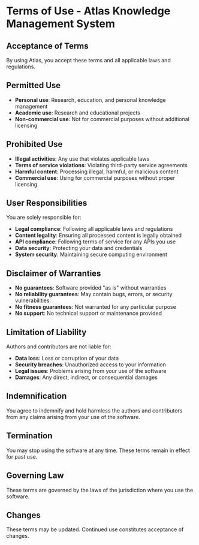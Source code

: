 # Terms of Use - Atlas Knowledge Management System

## Acceptance of Terms
By using Atlas, you accept these terms and all applicable laws and regulations.

## Permitted Use
- **Personal use**: Research, education, and personal knowledge management
- **Academic use**: Research and educational projects
- **Non-commercial use**: Not for commercial purposes without additional licensing

## Prohibited Use
- **Illegal activities**: Any use that violates applicable laws
- **Terms of service violations**: Violating third-party service agreements
- **Harmful content**: Processing illegal, harmful, or malicious content
- **Commercial use**: Using for commercial purposes without proper licensing

## User Responsibilities
You are solely responsible for:
- **Legal compliance**: Following all applicable laws and regulations
- **Content legality**: Ensuring all processed content is legally obtained
- **API compliance**: Following terms of service for any APIs you use
- **Data security**: Protecting your data and credentials
- **System security**: Maintaining secure computing environment

## Disclaimer of Warranties
- **No guarantees**: Software provided "as is" without warranties
- **No reliability guarantees**: May contain bugs, errors, or security vulnerabilities
- **No fitness guarantees**: Not warranted for any particular purpose
- **No support**: No technical support or maintenance provided

## Limitation of Liability
Authors and contributors are not liable for:
- **Data loss**: Loss or corruption of your data
- **Security breaches**: Unauthorized access to your information
- **Legal issues**: Problems arising from your use of the software
- **Damages**: Any direct, indirect, or consequential damages

## Indemnification
You agree to indemnify and hold harmless the authors and contributors from any claims arising from your use of the software.

## Termination
You may stop using the software at any time. These terms remain in effect for past use.

## Governing Law
These terms are governed by the laws of the jurisdiction where you use the software.

## Changes
These terms may be updated. Continued use constitutes acceptance of changes.